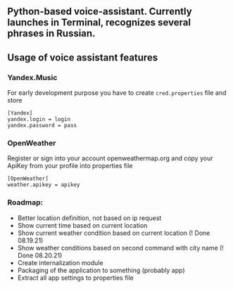 ## Python-based voice-assistant. Currently launches in Terminal, recognizes several phrases in Russian.

## Usage of voice assistant features

### Yandex.Music

For early development purpose you have to create `cred.properties` file and store

```
[Yandex]
yandex.login = login
yandex.password = pass
```

### OpenWeather

Register or sign into your account openweathermap.org and copy your ApiKey from your profile into properties file

```
[OpenWeather]
weather.apikey = apikey
```


### Roadmap:

* Better location definition, not based on ip request
* Show current time based on current location
* Show current weather condition based on current location (! Done 08.19.21)
* Show weather conditions based on second command with city name (! Done 08.20.21)
* Create internalization module
* Packaging of the application to something (probably app)
* Extract all app settings to properties file

